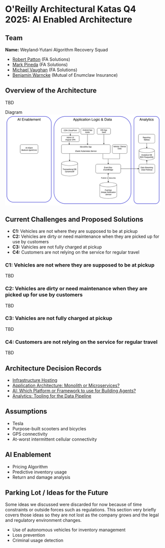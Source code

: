# O'Reilly Architectural Katas Q4 2025: AI Enabled Architecture

## Team
**Name:** Weyland-Yutani Algorithm Recovery Squad
- [Robert Patton](https://www.linkedin.com/in/rpatton/) (FA Solutions)
- [Mark Pineda](https://www.linkedin.com/in/mark-pineda-b62b98b/) (FA Solutions)
- [Michael Vaughan](https://www.linkedin.com/in/michael-vaughan-5a33618/) (FA Solutions)
- [Benjamin Warncke](https://www.linkedin.com/in/benjaminwarncke/) (Mutual of Enumclaw Insurance)

## Overview of the Architecture
TBD

Diagram
![Top-Level Architecture Diagram](diagrams/top-level-architecture.png)

## Current Challenges and Proposed Solutions
- **C1:** Vehicles are not where they are supposed to be at pickup
- **C2:** Vehicles are dirty or need maintenance when they are picked up for use by customers
- **C3:** Vahicles are not fully charged at pickup
- **C4:** Customers are not relying on the service for regular travel 

### C1: Vehicles are not where they are supposed to be at pickup
TBD

### C2: Vehicles are dirty or need maintenance when they are picked up for use by customers
TBD

### C3: Vahicles are not fully charged at pickup
TBD

### C4: Customers are not relying on the service for regular travel
TBD

## Architecture Decision Records
- [Infrastructure Hosting](adr/ADR-Cloud.md)
- [Application Architecture: Monolith or Microservices?](adr/ADR-Monolith.md)
- [AI: Which Platform or Framework to use for Building Agents?](adr/ADR-AI-Agent.md)
- [Analytics: Tooling for the Data Pipeline](adr/ADR-Data-Pipeline.md)

## Assumptions
- Tesla
- Purpose-built scooters and bicycles
- GPS connectivity
- At-worst intermittent cellular connectivity

## AI Enablement
- Pricing Algorithm
- Predictive inventory usage
- Return and damage analysis

## Parking Lot / Ideas for the Future
Some ideas we discussed were discarded for now because of time constraints or 
outside forces such as regulations. This section very briefly covers those ideas so they are
not lost as the company grows and the legal and regulatory environment changes.

- Use of autonomous vehicles for inventory management
- Loss prevention
- Criminal usage detection